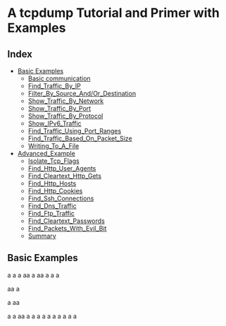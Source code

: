# A tcpdump Tutorial and Primer with Examples

## Index
- [Basic Examples](#basicexamples)
	- [Basic communication](#basiccommunication)
	- [Find_Traffic_By_IP](#findtrafficbyip)
	- [Filter_By_Source_And/Or_Destination](#filterbysourceandordestination)
	- [Show_Traffic_By_Network](#showtrafficbynetwork)
	- [Show_Traffic_By_Port](#showtrafficbyport)
	- [Show_Traffic_By_Protocol](#showtrafficbyprotocol)
	- [Show_IPv6_Traffic](#showipv6traffic)
	- [Find_Traffic_Using_Port_Ranges](#findt)
	- [Find_Traffic_Based_On_Packet_Size](#Find_Traffic_Based_On_Packet_Size)
	- [Writing_To_A_File](#Writing_To_A_File)
- [Advanced_Example](#Advanced_Example)
	- [Isolate_Tcp_Flags](#Isolate_Tcp_Flags)
	- [Find_Http_User_Agents](#Find_Http_User_Agents)
	- [Find_Cleartext_Http_Gets](#Find_Cleartext_Http_Gets)
	- [Find_Http_Hosts](#Find_Http_Hosts)
	- [Find_Http_Cookies](#Find_Http_Cookies)
	- [Find_Ssh_Connections](#Find_Ssh_Connections)
	- [Find_Dns_Traffic](#Find_Dns_Traffic)
	- [Find_Ftp_Traffic](#Find_Ftp_Traffic)
	- [Find_Cleartext_Passwords](#Find_Cleartext_Passwords)
	- [Find_Packets_With_Evil_Bit](#Find_Packets_With_Evil_Bit)
	- [Summary](#Summary)

## <a id="basicexamples">Basic Examples</a>
a
a
a
aa
a
aa
a
a
a

aa
a

a
aa

a
a
aa
a
a
a
a
a
a
a
a
a
a



<!--stackedit_data:
eyJoaXN0b3J5IjpbLTExNTkyNTA0NzIsLTEwMzUxMjk4MSwxOT
Q3MjYzNDY2XX0=
-->